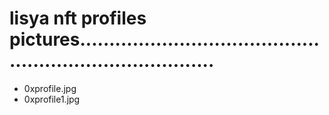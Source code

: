 # lisya nft profiles pictures............................................................................
- 0xprofile.jpg
- 0xprofile1.jpg
